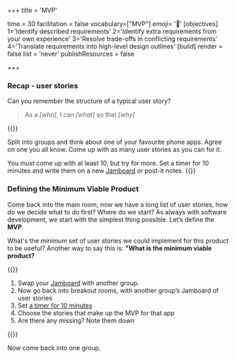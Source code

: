 +++
title = 'MVP'

time = 30
facilitation = false
vocabulary=["MVP"]
emoji= '🧩'
[objectives]
1='Identify described requirements'
2='Identify extra requirements from your own experience'
3='Resolve trade-offs in conflicting requirements'
4='Translate requirements into high-level design outlines' 
[build]
  render = false
  list = 'never'
  publishResources = false

+++

### Recap - user stories

Can you remember the structure of a typical user story?

> As a _[who]_, I can _[what]_ so that _[why]_

{{<note type="activity" title="Favourite App (10 minutes)">}}

Split into groups and think about one of your favourite phone apps. Agree on one you all know. Come up with as many user stories as you can for it.

You must come up with at least 10, but try for more. Set a timer for 10 minutes and write them on a new [Jamboard](https://jamboard.google.com/) or post-it notes.
{{</note>}}

### Defining the Minimum Viable Product

Come back into the main room, now we have a long list of user stories, how do we decide what to do first? Where do we start? As always with software development, we start with the simplest thing possible. Let’s define the **MVP**.

What's the _minimum_ set of user stories we could implement for this product to be useful? Another way to say this is: **"What is the minimum viable product?**

{{<note type="activity" title=" Prioritise! (10m)">}}

1. Swap your [Jamboard](https://jamboard.google.com/) with another group.
2. Now go back into breakout rooms, with another group’s Jamboard of user stories
3. Set [a timer for 10 minutes](https://www.google.com/search?q=a+timer+for+10+minutes)
4. Choose the stories that make up the MVP for that app
5. Are there any missing? Note them down

{{</note>}}

Now come back into one group.
